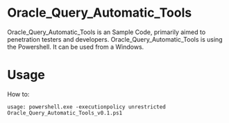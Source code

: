 # Oracle_Query_Automatic_Tools
Oracle_Query_Automatic_Tools is an Sample Code, primarily aimed to penetration testers and developers. Oracle_Query_Automatic_Tools is using the Powershell. It can be used from a Windows.

# Usage
How to:

```
usage: powershell.exe -executionpolicy unrestricted Oracle_Query_Automatic_Tools_v0.1.ps1
```

